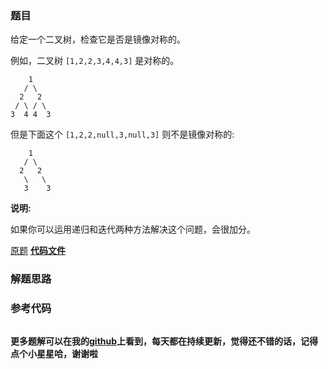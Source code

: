 ### 题目
给定一个二叉树，检查它是否是镜像对称的。

例如，二叉树 `[1,2,2,3,4,4,3]` 是对称的。

    
    
        1
       / \
      2   2
     / \ / \
    3  4 4  3
    

但是下面这个 `[1,2,2,null,3,null,3]` 则不是镜像对称的:

    
    
        1
       / \
      2   2
       \   \
       3    3
    

**说明:**

如果你可以运用递归和迭代两种方法解决这个问题，会很加分。

[原题](https://leetcode-cn.com/problems/symmetric-tree/)    **[代码文件]()**


### 解题思路




### 参考代码

```go


```




**更多题解可以在我的[github](https://github.com/LZH139/leetcode_Go)上看到，每天都在持续更新，觉得还不错的话，记得点个小星星哈，谢谢啦**
